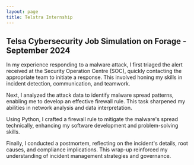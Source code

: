 ```yaml
---
layout: page
title: Telstra Internship
---
```


## Telsa Cybersecurity Job Simulation on Forage - September 2024

In my experience responding to a malware attack, I first triaged the alert received at the Security Operation Centre (SOC), quickly contacting the appropriate team to initiate a response. This involved honing my skills in incident detection, communication, and teamwork.

Next, I analyzed the attack data to identify malware spread patterns, enabling me to develop an effective firewall rule. This task sharpened my abilities in network analysis and data interpretation.

Using Python, I crafted a firewall rule to mitigate the malware's spread technically, enhancing my software development and problem-solving skills.

Finally, I conducted a postmortem, reflecting on the incident's details, root causes, and compliance implications. This wrap-up reinforced my understanding of incident management strategies and governance.
